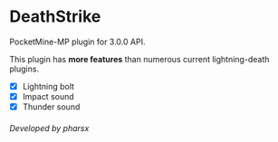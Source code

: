 # DeathStrike
PocketMine-MP plugin for 3.0.0 API.


This plugin has **more features** than numerous current lightning-death plugins.

- [x] Lightning bolt
- [x] Impact sound
- [x] Thunder sound

###### Developed by pharsx
